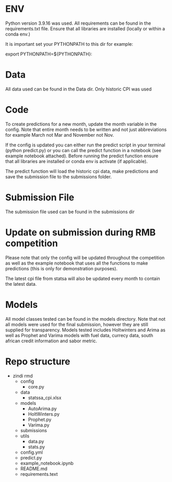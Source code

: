 # ENV
Python version 3.9.16 was used. All requirements can be found in the requirements.txt file. Ensure that all libraries are installed (locally or within a conda env.)

It is important set your PYTHONPATH to this dir for example:

export PYTHONPATH=${PYTHONPATH}:<path to directory>

# Data
All data used can be found in the Data dir. Only historic CPI was used

# Code
To create predictions for a new month, update the month variable in the config. Note that entire month needs to be written and not just abbreviations for example March not Mar and November not Nov.

If the config is updated you can either run the predict script in your terminal (python predict.py) or you can call the predict function in a notebook (see example notebook attached). Before running the predict function ensure that all libraries are installed or conda env is activate (if applicable).

The predict function will load the historic cpi data, make predictions and save the submission file to the submissions folder.

# Submission File
The submission file used can be found in the submissions dir

# Update on submission during RMB competition
Please note that only the config will be updated throughout the competition as well as the example notebook that uses all the functions to make predictions (this is only for demonstration purposes).

The latest cpi file from statsa will also be updated every month to contain the latest data.

# Models
All model classes tested can be found in the models directory. Note that not all models were used for the final submission, however they are still supplied for transparency. Models tested includes Holtwinters and Arima as well as Prophet and Varima models with fuel data, currecy data, south african credit information and sabor metric.

# Repo structure
- zindi rmd
    - config
        - core.py
    - data
        - statssa_cpi.xlsx
    - models
        - AutoArima.py
        - HoltWinters.py
        - Prophet.py
        - Varima.py
    - submissions
    - utils
        - data.py
        - stats.py
    - config.yml
    - predict.py
    - example_notebook.ipynb
    - README.md
    - requirements.text
    